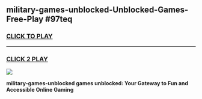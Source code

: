
## military-games-unblocked-Unblocked-Games-Free-Play #97teq
<h3>
<a href="https://us.freeplayer.one?title=military-games-unblocked&ref=9M">CLICK TO PLAY</a></h3>
<hr>

<h3>
<a href="https://us.freeplayer.one?title=military-games-unblocked&ref=9M">CLICK 2 PLAY</a>
  
</h3>

<a href="https://us.freeplayer.one?title=military-games-unblocked&ref=9M"><img src="https://clearcache.store/games.png"></a>


**military-games-unblocked games unblocked: Your Gateway to Fun and Accessible Online Gaming**
